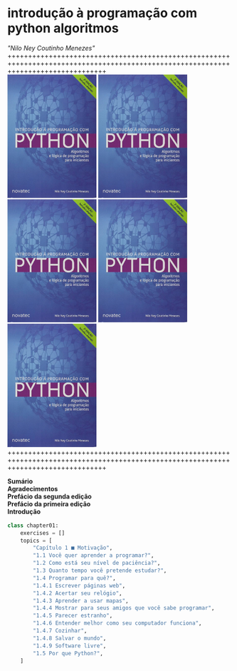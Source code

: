 # introdução à programação com python algoritmos
_"Nilo Ney Coutinho Menezes"_  
++++++++++++++++++++++++++++++++++++++++++++++++++++++++++++++++++++++++++++++++++++++++++++++++++++++++++++++++++++++++++++++++++++  
<img alt="introdução à programação com python algoritmos" src="./image.jpg" width="200"> <img alt="introdução à programação com python algoritmos" src="./image.jpg" width="200"> <img alt="introdução à programação com python algoritmos" src="./image.jpg" width="200"> <img alt="introdução à programação com python algoritmos" src="./image.jpg" width="200"> <img alt="introdução à programação com python algoritmos" src="./image.jpg" width="200">  
++++++++++++++++++++++++++++++++++++++++++++++++++++++++++++++++++++++++++++++++++++++++++++++++++++++++++++++++++++++++++++++++++++  

**Sumário**  
**Agradecimentos**  
**Prefácio da segunda edição**  
**Prefácio da primeira edição**  
**Introdução**  

```python
class chapter01:
    exercises = []
    topics = [
        "Capítulo 1 ■ Motivação",
        "1.1 Você quer aprender a programar?",
        "1.2 Como está seu nível de paciência?",
        "1.3 Quanto tempo você pretende estudar?",
        "1.4 Programar para quê?",
        "1.4.1 Escrever páginas web",
        "1.4.2 Acertar seu relógio",
        "1.4.3 Aprender a usar mapas",
        "1.4.4 Mostrar para seus amigos que você sabe programar",
        "1.4.5 Parecer estranho",
        "1.4.6 Entender melhor como seu computador funciona",
        "1.4.7 Cozinhar",
        "1.4.8 Salvar o mundo",
        "1.4.9 Software livre",
        "1.5 Por que Python?",
    ]
```
